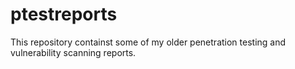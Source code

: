# ptestreports

This repository containst some of my older penetration testing and vulnerability scanning reports.
